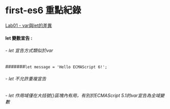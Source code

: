 first-es6 重點紀錄
===========================================
[Lab01 - var與let的差異](labs/lab01.js)  
#### let 變數宣告 :  
###### - let 宣告方式類似於var
#######```let message = 'Hello ECMAScript 6!';```
###### - let 不允許重複宣告
###### - let 作用域僅在大括號{}區塊內有用，有別於ECMAScript 5.1的var宣告為全域變數

